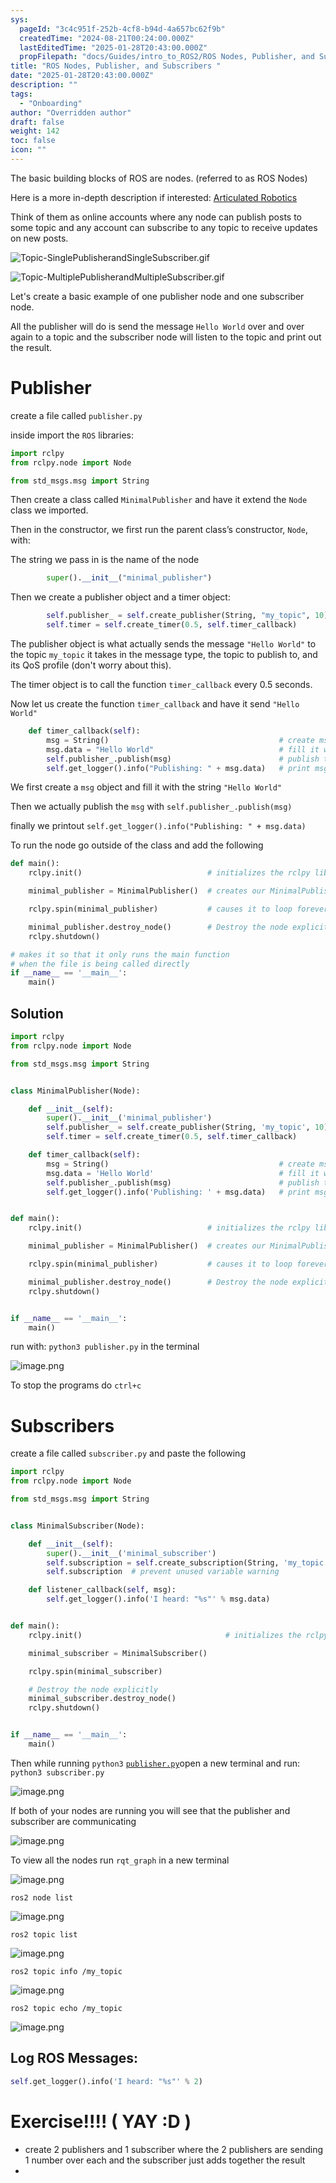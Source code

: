 ```yaml
---
sys:
  pageId: "3c4c951f-252b-4cf8-b94d-4a657bc62f9b"
  createdTime: "2024-08-21T00:24:00.000Z"
  lastEditedTime: "2025-01-28T20:43:00.000Z"
  propFilepath: "docs/Guides/intro_to_ROS2/ROS Nodes, Publisher, and Subscribers .md"
title: "ROS Nodes, Publisher, and Subscribers "
date: "2025-01-28T20:43:00.000Z"
description: ""
tags:
  - "Onboarding"
author: "Overridden author"
draft: false
weight: 142
toc: false
icon: ""
---
```


The basic building blocks of ROS are nodes. (referred to as ROS Nodes)

Here is a more in-depth description if interested: [Articulated Robotics](https://articulatedrobotics.xyz/tutorials/ready-for-ros/ros-overview#2-nodes)

Think of them as online accounts where any node can publish posts to some topic and any account can subscribe to any topic to receive updates on new posts.

![Topic-SinglePublisherandSingleSubscriber.gif](https://docs.ros.org/en/humble/_images/Topic-SinglePublisherandSingleSubscriber.gif)

![Topic-MultiplePublisherandMultipleSubscriber.gif](https://docs.ros.org/en/humble/_images/Topic-MultiplePublisherandMultipleSubscriber.gif)

Let's create a basic example of one publisher node and one subscriber node.

All the publisher will do is send the message `Hello World` over and over again to a topic and the subscriber node will listen to the topic and print out the result.

# Publisher

create a file called `publisher.py` 

inside import the `ROS` libraries:

```python
import rclpy
from rclpy.node import Node

from std_msgs.msg import String
```

Then create a class called `MinimalPublisher` and have it extend the `Node` class we imported.

Then in the constructor, we first run the parent class’s constructor, `Node`, with:

The string we pass in is the name of the node

```python
        super().__init__("minimal_publisher")
```

Then we create a publisher object and a timer object:

```python
        self.publisher_ = self.create_publisher(String, "my_topic", 10)
        self.timer = self.create_timer(0.5, self.timer_callback)
```

The publisher object is what actually sends the message `"Hello World"` to the topic `my_topic` it takes in the message type, the topic to publish to, and its QoS profile (don't worry about this).

The timer object is to call the function `timer_callback` every 0.5 seconds.

Now let us create the function `timer_callback` and have it send `"Hello World"`

```python
    def timer_callback(self):
        msg = String()                                      # create msg object
        msg.data = "Hello World"                            # fill it with data
        self.publisher_.publish(msg)                        # publish the message
        self.get_logger().info("Publishing: " + msg.data)   # print msg
```

We first create a `msg` object and fill it with the string `"Hello World"`

Then we actually publish the `msg` with `self.publisher_.publish(msg)`

finally we printout `self.get_logger().info("Publishing: " + msg.data)`

To run the node go outside of the class and add the following

```python
def main():
    rclpy.init()                            # initializes the rclpy library

    minimal_publisher = MinimalPublisher()  # creates our MinimalPublisher object

    rclpy.spin(minimal_publisher)           # causes it to loop forever

    minimal_publisher.destroy_node()        # Destroy the node explicitly
    rclpy.shutdown()

# makes it so that it only runs the main function
# when the file is being called directly
if __name__ == '__main__': 
    main()
```

## Solution

```python
import rclpy
from rclpy.node import Node

from std_msgs.msg import String


class MinimalPublisher(Node):

    def __init__(self):
        super().__init__('minimal_publisher')
        self.publisher_ = self.create_publisher(String, 'my_topic', 10)
        self.timer = self.create_timer(0.5, self.timer_callback)

    def timer_callback(self):
        msg = String()                                      # create msg object
        msg.data = 'Hello World'                            # fill it with data
        self.publisher_.publish(msg)                        # publish the message
        self.get_logger().info('Publishing: ' + msg.data)   # print msg


def main():
    rclpy.init()                            # initializes the rclpy library

    minimal_publisher = MinimalPublisher()  # creates our MinimalPublisher object

    rclpy.spin(minimal_publisher)           # causes it to loop forever

    minimal_publisher.destroy_node()        # Destroy the node explicitly
    rclpy.shutdown()


if __name__ == '__main__':
    main()
```

run with: `python3 publisher.py` in the terminal

![image.png](https://prod-files-secure.s3.us-west-2.amazonaws.com/d518164a-d88e-44d1-a4ee-3adb3bd8bce0/9214accb-ad5b-44f1-a31c-b3167c59138b/image.png?X-Amz-Algorithm=AWS4-HMAC-SHA256&X-Amz-Content-Sha256=UNSIGNED-PAYLOAD&X-Amz-Credential=ASIAZI2LB466XWKO4GNZ%2F20250408%2Fus-west-2%2Fs3%2Faws4_request&X-Amz-Date=20250408T220800Z&X-Amz-Expires=3600&X-Amz-Security-Token=IQoJb3JpZ2luX2VjEAYaCXVzLXdlc3QtMiJHMEUCIQDrTpC41niaP4a%2F1JsZqskgq0zFLH%2BAfWlIkdD3yZ9ZMAIgXu%2F4Ks7cDZNkE%2FrMbr2AX9r6VuFnPdQ7r8keZvXVl94q%2FwMIfxAAGgw2Mzc0MjMxODM4MDUiDCBGfAsEIRUDugqIPCrcA%2FGM81kABO1a1PDs5TxvdUO4gkeXow7fdJFMd1G8igGaNApztbuqxkevGkNZzEx30wQBRy1%2Fd06Ue8JDNv0ZBttCqKQNRRRK440hHh0ccz0xZxCs26aUerG%2FFhYp32WYl5xLp3yHTmEdMbUSvSzVJmQK%2BXi7RF2K3UDpq9ItQRz%2BmQ5gx%2BKgLMJ2W%2BJ9ra2R7VxMgDNw2P5f6bGeTCeptkWrT0bmxLudCdMOvFkijS4m0O55800sGHyw5a5ZG7oYXkxmzOxlvYhHwg9zIx9UWH2igIpOVngt74p3FDGbLDV54aK5Eh6xD%2Fa4hW3oJbwgyoCq9aZaouaNXX3egbODSqEA5c8NlBDxGMHUcZp7Gb%2BQGodzR6g1jlx1ED54uTWt%2FmMzTjFdXO34FDCaEmCSXI8tEU1ULFCJH6QbQCAfGxtq%2F2ajhnuuEhCDmBku7uFDFzdJjxAOkUa%2BLchekDjlsAmAA%2BO1CQGD0LHTEyKLlfW7RsvMbJAKHXChCQO9WNM97z1OTJl9dL%2B6s5bi7AyXYUaKqBTvSYKqIj3wiHxQL6y0hq5R4%2FWfsbi6DzNVembN3B6CouS4IBr6oUUKXq0hzU5ePiGvJZi4vw2NwWzb0i1Qnp9tY9NKlixNeNuPMKaq1r8GOqUBgPNDY3wWudIVhqO6VKPsdCUY5kTW96JfBXX2YwYMo9tidsaLGY27JcXQpmjNs2GyOKzAyJacyBl6XMyKm0WPP57hWqAebBcxrPtCjXcIfGvNAzVE5peVoXbZjCcsGTjlRt93PcKoaoeW5p0QIuQ5lH%2FnKoYtz2JuvJuYFo7mpUh%2F64uJo77DSGYEOdeEr9ZZlVpszfsM%2BRnP0Gr5pmjUZ%2FYrnlPL&X-Amz-Signature=69658e7fb6c8ed53f29532e2b37d65a6403ad783be034068d3b9fb347507afbd&X-Amz-SignedHeaders=host&x-id=GetObject)

To stop the programs do `ctrl+c`

# Subscribers

create a file called `subscriber.py` and paste the following

```python
import rclpy
from rclpy.node import Node

from std_msgs.msg import String


class MinimalSubscriber(Node):

    def __init__(self):
        super().__init__('minimal_subscriber')
        self.subscription = self.create_subscription(String, 'my_topic', self.listener_callback, 10)
        self.subscription  # prevent unused variable warning

    def listener_callback(self, msg):
        self.get_logger().info('I heard: "%s"' % msg.data)


def main():
    rclpy.init()                                # initializes the rclpy library

    minimal_subscriber = MinimalSubscriber()

    rclpy.spin(minimal_subscriber)

    # Destroy the node explicitly
    minimal_subscriber.destroy_node()
    rclpy.shutdown()


if __name__ == '__main__':
    main()
```

Then while running `python3` [`publisher.py`](http://publisher.py/)open a new terminal and run: `python3 subscriber.py` 

![image.png](https://prod-files-secure.s3.us-west-2.amazonaws.com/d518164a-d88e-44d1-a4ee-3adb3bd8bce0/611fccf2-c738-4dbd-94e9-98f209092866/image.png?X-Amz-Algorithm=AWS4-HMAC-SHA256&X-Amz-Content-Sha256=UNSIGNED-PAYLOAD&X-Amz-Credential=ASIAZI2LB466XWKO4GNZ%2F20250408%2Fus-west-2%2Fs3%2Faws4_request&X-Amz-Date=20250408T220800Z&X-Amz-Expires=3600&X-Amz-Security-Token=IQoJb3JpZ2luX2VjEAYaCXVzLXdlc3QtMiJHMEUCIQDrTpC41niaP4a%2F1JsZqskgq0zFLH%2BAfWlIkdD3yZ9ZMAIgXu%2F4Ks7cDZNkE%2FrMbr2AX9r6VuFnPdQ7r8keZvXVl94q%2FwMIfxAAGgw2Mzc0MjMxODM4MDUiDCBGfAsEIRUDugqIPCrcA%2FGM81kABO1a1PDs5TxvdUO4gkeXow7fdJFMd1G8igGaNApztbuqxkevGkNZzEx30wQBRy1%2Fd06Ue8JDNv0ZBttCqKQNRRRK440hHh0ccz0xZxCs26aUerG%2FFhYp32WYl5xLp3yHTmEdMbUSvSzVJmQK%2BXi7RF2K3UDpq9ItQRz%2BmQ5gx%2BKgLMJ2W%2BJ9ra2R7VxMgDNw2P5f6bGeTCeptkWrT0bmxLudCdMOvFkijS4m0O55800sGHyw5a5ZG7oYXkxmzOxlvYhHwg9zIx9UWH2igIpOVngt74p3FDGbLDV54aK5Eh6xD%2Fa4hW3oJbwgyoCq9aZaouaNXX3egbODSqEA5c8NlBDxGMHUcZp7Gb%2BQGodzR6g1jlx1ED54uTWt%2FmMzTjFdXO34FDCaEmCSXI8tEU1ULFCJH6QbQCAfGxtq%2F2ajhnuuEhCDmBku7uFDFzdJjxAOkUa%2BLchekDjlsAmAA%2BO1CQGD0LHTEyKLlfW7RsvMbJAKHXChCQO9WNM97z1OTJl9dL%2B6s5bi7AyXYUaKqBTvSYKqIj3wiHxQL6y0hq5R4%2FWfsbi6DzNVembN3B6CouS4IBr6oUUKXq0hzU5ePiGvJZi4vw2NwWzb0i1Qnp9tY9NKlixNeNuPMKaq1r8GOqUBgPNDY3wWudIVhqO6VKPsdCUY5kTW96JfBXX2YwYMo9tidsaLGY27JcXQpmjNs2GyOKzAyJacyBl6XMyKm0WPP57hWqAebBcxrPtCjXcIfGvNAzVE5peVoXbZjCcsGTjlRt93PcKoaoeW5p0QIuQ5lH%2FnKoYtz2JuvJuYFo7mpUh%2F64uJo77DSGYEOdeEr9ZZlVpszfsM%2BRnP0Gr5pmjUZ%2FYrnlPL&X-Amz-Signature=5d73e2e275f8d40b41b59edf527b7000ad64513bc34a61de172b71d819d7a874&X-Amz-SignedHeaders=host&x-id=GetObject)

If both of your nodes are running you will see that the publisher and subscriber are communicating

![image.png](https://prod-files-secure.s3.us-west-2.amazonaws.com/d518164a-d88e-44d1-a4ee-3adb3bd8bce0/eea428b5-1cf0-43bb-a30b-81cbaf6c5c78/image.png?X-Amz-Algorithm=AWS4-HMAC-SHA256&X-Amz-Content-Sha256=UNSIGNED-PAYLOAD&X-Amz-Credential=ASIAZI2LB466XWKO4GNZ%2F20250408%2Fus-west-2%2Fs3%2Faws4_request&X-Amz-Date=20250408T220800Z&X-Amz-Expires=3600&X-Amz-Security-Token=IQoJb3JpZ2luX2VjEAYaCXVzLXdlc3QtMiJHMEUCIQDrTpC41niaP4a%2F1JsZqskgq0zFLH%2BAfWlIkdD3yZ9ZMAIgXu%2F4Ks7cDZNkE%2FrMbr2AX9r6VuFnPdQ7r8keZvXVl94q%2FwMIfxAAGgw2Mzc0MjMxODM4MDUiDCBGfAsEIRUDugqIPCrcA%2FGM81kABO1a1PDs5TxvdUO4gkeXow7fdJFMd1G8igGaNApztbuqxkevGkNZzEx30wQBRy1%2Fd06Ue8JDNv0ZBttCqKQNRRRK440hHh0ccz0xZxCs26aUerG%2FFhYp32WYl5xLp3yHTmEdMbUSvSzVJmQK%2BXi7RF2K3UDpq9ItQRz%2BmQ5gx%2BKgLMJ2W%2BJ9ra2R7VxMgDNw2P5f6bGeTCeptkWrT0bmxLudCdMOvFkijS4m0O55800sGHyw5a5ZG7oYXkxmzOxlvYhHwg9zIx9UWH2igIpOVngt74p3FDGbLDV54aK5Eh6xD%2Fa4hW3oJbwgyoCq9aZaouaNXX3egbODSqEA5c8NlBDxGMHUcZp7Gb%2BQGodzR6g1jlx1ED54uTWt%2FmMzTjFdXO34FDCaEmCSXI8tEU1ULFCJH6QbQCAfGxtq%2F2ajhnuuEhCDmBku7uFDFzdJjxAOkUa%2BLchekDjlsAmAA%2BO1CQGD0LHTEyKLlfW7RsvMbJAKHXChCQO9WNM97z1OTJl9dL%2B6s5bi7AyXYUaKqBTvSYKqIj3wiHxQL6y0hq5R4%2FWfsbi6DzNVembN3B6CouS4IBr6oUUKXq0hzU5ePiGvJZi4vw2NwWzb0i1Qnp9tY9NKlixNeNuPMKaq1r8GOqUBgPNDY3wWudIVhqO6VKPsdCUY5kTW96JfBXX2YwYMo9tidsaLGY27JcXQpmjNs2GyOKzAyJacyBl6XMyKm0WPP57hWqAebBcxrPtCjXcIfGvNAzVE5peVoXbZjCcsGTjlRt93PcKoaoeW5p0QIuQ5lH%2FnKoYtz2JuvJuYFo7mpUh%2F64uJo77DSGYEOdeEr9ZZlVpszfsM%2BRnP0Gr5pmjUZ%2FYrnlPL&X-Amz-Signature=3099158dbe06286f030e0df40392e03cbfc5e0baa9b8ed7c46c6a186f3f5aaed&X-Amz-SignedHeaders=host&x-id=GetObject)

To view all the nodes run `rqt_graph` in a new terminal

![image.png](https://prod-files-secure.s3.us-west-2.amazonaws.com/d518164a-d88e-44d1-a4ee-3adb3bd8bce0/1d98e964-4318-4d62-b5c4-8c8f78368598/image.png?X-Amz-Algorithm=AWS4-HMAC-SHA256&X-Amz-Content-Sha256=UNSIGNED-PAYLOAD&X-Amz-Credential=ASIAZI2LB466XWKO4GNZ%2F20250408%2Fus-west-2%2Fs3%2Faws4_request&X-Amz-Date=20250408T220800Z&X-Amz-Expires=3600&X-Amz-Security-Token=IQoJb3JpZ2luX2VjEAYaCXVzLXdlc3QtMiJHMEUCIQDrTpC41niaP4a%2F1JsZqskgq0zFLH%2BAfWlIkdD3yZ9ZMAIgXu%2F4Ks7cDZNkE%2FrMbr2AX9r6VuFnPdQ7r8keZvXVl94q%2FwMIfxAAGgw2Mzc0MjMxODM4MDUiDCBGfAsEIRUDugqIPCrcA%2FGM81kABO1a1PDs5TxvdUO4gkeXow7fdJFMd1G8igGaNApztbuqxkevGkNZzEx30wQBRy1%2Fd06Ue8JDNv0ZBttCqKQNRRRK440hHh0ccz0xZxCs26aUerG%2FFhYp32WYl5xLp3yHTmEdMbUSvSzVJmQK%2BXi7RF2K3UDpq9ItQRz%2BmQ5gx%2BKgLMJ2W%2BJ9ra2R7VxMgDNw2P5f6bGeTCeptkWrT0bmxLudCdMOvFkijS4m0O55800sGHyw5a5ZG7oYXkxmzOxlvYhHwg9zIx9UWH2igIpOVngt74p3FDGbLDV54aK5Eh6xD%2Fa4hW3oJbwgyoCq9aZaouaNXX3egbODSqEA5c8NlBDxGMHUcZp7Gb%2BQGodzR6g1jlx1ED54uTWt%2FmMzTjFdXO34FDCaEmCSXI8tEU1ULFCJH6QbQCAfGxtq%2F2ajhnuuEhCDmBku7uFDFzdJjxAOkUa%2BLchekDjlsAmAA%2BO1CQGD0LHTEyKLlfW7RsvMbJAKHXChCQO9WNM97z1OTJl9dL%2B6s5bi7AyXYUaKqBTvSYKqIj3wiHxQL6y0hq5R4%2FWfsbi6DzNVembN3B6CouS4IBr6oUUKXq0hzU5ePiGvJZi4vw2NwWzb0i1Qnp9tY9NKlixNeNuPMKaq1r8GOqUBgPNDY3wWudIVhqO6VKPsdCUY5kTW96JfBXX2YwYMo9tidsaLGY27JcXQpmjNs2GyOKzAyJacyBl6XMyKm0WPP57hWqAebBcxrPtCjXcIfGvNAzVE5peVoXbZjCcsGTjlRt93PcKoaoeW5p0QIuQ5lH%2FnKoYtz2JuvJuYFo7mpUh%2F64uJo77DSGYEOdeEr9ZZlVpszfsM%2BRnP0Gr5pmjUZ%2FYrnlPL&X-Amz-Signature=45f3fb9b1ff05af5fcbe8867fd54ce687f710a8318950e7b14f802d80af5af10&X-Amz-SignedHeaders=host&x-id=GetObject)

`ros2 node list`

![image.png](https://prod-files-secure.s3.us-west-2.amazonaws.com/d518164a-d88e-44d1-a4ee-3adb3bd8bce0/680ac8cf-e6d9-4164-9ece-5b9a6fccffee/image.png?X-Amz-Algorithm=AWS4-HMAC-SHA256&X-Amz-Content-Sha256=UNSIGNED-PAYLOAD&X-Amz-Credential=ASIAZI2LB466XWKO4GNZ%2F20250408%2Fus-west-2%2Fs3%2Faws4_request&X-Amz-Date=20250408T220800Z&X-Amz-Expires=3600&X-Amz-Security-Token=IQoJb3JpZ2luX2VjEAYaCXVzLXdlc3QtMiJHMEUCIQDrTpC41niaP4a%2F1JsZqskgq0zFLH%2BAfWlIkdD3yZ9ZMAIgXu%2F4Ks7cDZNkE%2FrMbr2AX9r6VuFnPdQ7r8keZvXVl94q%2FwMIfxAAGgw2Mzc0MjMxODM4MDUiDCBGfAsEIRUDugqIPCrcA%2FGM81kABO1a1PDs5TxvdUO4gkeXow7fdJFMd1G8igGaNApztbuqxkevGkNZzEx30wQBRy1%2Fd06Ue8JDNv0ZBttCqKQNRRRK440hHh0ccz0xZxCs26aUerG%2FFhYp32WYl5xLp3yHTmEdMbUSvSzVJmQK%2BXi7RF2K3UDpq9ItQRz%2BmQ5gx%2BKgLMJ2W%2BJ9ra2R7VxMgDNw2P5f6bGeTCeptkWrT0bmxLudCdMOvFkijS4m0O55800sGHyw5a5ZG7oYXkxmzOxlvYhHwg9zIx9UWH2igIpOVngt74p3FDGbLDV54aK5Eh6xD%2Fa4hW3oJbwgyoCq9aZaouaNXX3egbODSqEA5c8NlBDxGMHUcZp7Gb%2BQGodzR6g1jlx1ED54uTWt%2FmMzTjFdXO34FDCaEmCSXI8tEU1ULFCJH6QbQCAfGxtq%2F2ajhnuuEhCDmBku7uFDFzdJjxAOkUa%2BLchekDjlsAmAA%2BO1CQGD0LHTEyKLlfW7RsvMbJAKHXChCQO9WNM97z1OTJl9dL%2B6s5bi7AyXYUaKqBTvSYKqIj3wiHxQL6y0hq5R4%2FWfsbi6DzNVembN3B6CouS4IBr6oUUKXq0hzU5ePiGvJZi4vw2NwWzb0i1Qnp9tY9NKlixNeNuPMKaq1r8GOqUBgPNDY3wWudIVhqO6VKPsdCUY5kTW96JfBXX2YwYMo9tidsaLGY27JcXQpmjNs2GyOKzAyJacyBl6XMyKm0WPP57hWqAebBcxrPtCjXcIfGvNAzVE5peVoXbZjCcsGTjlRt93PcKoaoeW5p0QIuQ5lH%2FnKoYtz2JuvJuYFo7mpUh%2F64uJo77DSGYEOdeEr9ZZlVpszfsM%2BRnP0Gr5pmjUZ%2FYrnlPL&X-Amz-Signature=0d79b98d98a34a57d646e430e723d98fe948fc149793354d347d8c74f6504476&X-Amz-SignedHeaders=host&x-id=GetObject)

`ros2 topic list`

![image.png](https://prod-files-secure.s3.us-west-2.amazonaws.com/d518164a-d88e-44d1-a4ee-3adb3bd8bce0/eee2ebe1-27ef-4a4a-96fb-2ca54126fb29/image.png?X-Amz-Algorithm=AWS4-HMAC-SHA256&X-Amz-Content-Sha256=UNSIGNED-PAYLOAD&X-Amz-Credential=ASIAZI2LB466XWKO4GNZ%2F20250408%2Fus-west-2%2Fs3%2Faws4_request&X-Amz-Date=20250408T220800Z&X-Amz-Expires=3600&X-Amz-Security-Token=IQoJb3JpZ2luX2VjEAYaCXVzLXdlc3QtMiJHMEUCIQDrTpC41niaP4a%2F1JsZqskgq0zFLH%2BAfWlIkdD3yZ9ZMAIgXu%2F4Ks7cDZNkE%2FrMbr2AX9r6VuFnPdQ7r8keZvXVl94q%2FwMIfxAAGgw2Mzc0MjMxODM4MDUiDCBGfAsEIRUDugqIPCrcA%2FGM81kABO1a1PDs5TxvdUO4gkeXow7fdJFMd1G8igGaNApztbuqxkevGkNZzEx30wQBRy1%2Fd06Ue8JDNv0ZBttCqKQNRRRK440hHh0ccz0xZxCs26aUerG%2FFhYp32WYl5xLp3yHTmEdMbUSvSzVJmQK%2BXi7RF2K3UDpq9ItQRz%2BmQ5gx%2BKgLMJ2W%2BJ9ra2R7VxMgDNw2P5f6bGeTCeptkWrT0bmxLudCdMOvFkijS4m0O55800sGHyw5a5ZG7oYXkxmzOxlvYhHwg9zIx9UWH2igIpOVngt74p3FDGbLDV54aK5Eh6xD%2Fa4hW3oJbwgyoCq9aZaouaNXX3egbODSqEA5c8NlBDxGMHUcZp7Gb%2BQGodzR6g1jlx1ED54uTWt%2FmMzTjFdXO34FDCaEmCSXI8tEU1ULFCJH6QbQCAfGxtq%2F2ajhnuuEhCDmBku7uFDFzdJjxAOkUa%2BLchekDjlsAmAA%2BO1CQGD0LHTEyKLlfW7RsvMbJAKHXChCQO9WNM97z1OTJl9dL%2B6s5bi7AyXYUaKqBTvSYKqIj3wiHxQL6y0hq5R4%2FWfsbi6DzNVembN3B6CouS4IBr6oUUKXq0hzU5ePiGvJZi4vw2NwWzb0i1Qnp9tY9NKlixNeNuPMKaq1r8GOqUBgPNDY3wWudIVhqO6VKPsdCUY5kTW96JfBXX2YwYMo9tidsaLGY27JcXQpmjNs2GyOKzAyJacyBl6XMyKm0WPP57hWqAebBcxrPtCjXcIfGvNAzVE5peVoXbZjCcsGTjlRt93PcKoaoeW5p0QIuQ5lH%2FnKoYtz2JuvJuYFo7mpUh%2F64uJo77DSGYEOdeEr9ZZlVpszfsM%2BRnP0Gr5pmjUZ%2FYrnlPL&X-Amz-Signature=3214cf3cc93fd9296d14c3f52056245a84b3df5fda2c0bd217550c4747466fb6&X-Amz-SignedHeaders=host&x-id=GetObject)

`ros2 topic info /my_topic`

![image.png](https://prod-files-secure.s3.us-west-2.amazonaws.com/d518164a-d88e-44d1-a4ee-3adb3bd8bce0/6288ef12-cb9e-406f-b9eb-65feed3a9011/image.png?X-Amz-Algorithm=AWS4-HMAC-SHA256&X-Amz-Content-Sha256=UNSIGNED-PAYLOAD&X-Amz-Credential=ASIAZI2LB466XWKO4GNZ%2F20250408%2Fus-west-2%2Fs3%2Faws4_request&X-Amz-Date=20250408T220800Z&X-Amz-Expires=3600&X-Amz-Security-Token=IQoJb3JpZ2luX2VjEAYaCXVzLXdlc3QtMiJHMEUCIQDrTpC41niaP4a%2F1JsZqskgq0zFLH%2BAfWlIkdD3yZ9ZMAIgXu%2F4Ks7cDZNkE%2FrMbr2AX9r6VuFnPdQ7r8keZvXVl94q%2FwMIfxAAGgw2Mzc0MjMxODM4MDUiDCBGfAsEIRUDugqIPCrcA%2FGM81kABO1a1PDs5TxvdUO4gkeXow7fdJFMd1G8igGaNApztbuqxkevGkNZzEx30wQBRy1%2Fd06Ue8JDNv0ZBttCqKQNRRRK440hHh0ccz0xZxCs26aUerG%2FFhYp32WYl5xLp3yHTmEdMbUSvSzVJmQK%2BXi7RF2K3UDpq9ItQRz%2BmQ5gx%2BKgLMJ2W%2BJ9ra2R7VxMgDNw2P5f6bGeTCeptkWrT0bmxLudCdMOvFkijS4m0O55800sGHyw5a5ZG7oYXkxmzOxlvYhHwg9zIx9UWH2igIpOVngt74p3FDGbLDV54aK5Eh6xD%2Fa4hW3oJbwgyoCq9aZaouaNXX3egbODSqEA5c8NlBDxGMHUcZp7Gb%2BQGodzR6g1jlx1ED54uTWt%2FmMzTjFdXO34FDCaEmCSXI8tEU1ULFCJH6QbQCAfGxtq%2F2ajhnuuEhCDmBku7uFDFzdJjxAOkUa%2BLchekDjlsAmAA%2BO1CQGD0LHTEyKLlfW7RsvMbJAKHXChCQO9WNM97z1OTJl9dL%2B6s5bi7AyXYUaKqBTvSYKqIj3wiHxQL6y0hq5R4%2FWfsbi6DzNVembN3B6CouS4IBr6oUUKXq0hzU5ePiGvJZi4vw2NwWzb0i1Qnp9tY9NKlixNeNuPMKaq1r8GOqUBgPNDY3wWudIVhqO6VKPsdCUY5kTW96JfBXX2YwYMo9tidsaLGY27JcXQpmjNs2GyOKzAyJacyBl6XMyKm0WPP57hWqAebBcxrPtCjXcIfGvNAzVE5peVoXbZjCcsGTjlRt93PcKoaoeW5p0QIuQ5lH%2FnKoYtz2JuvJuYFo7mpUh%2F64uJo77DSGYEOdeEr9ZZlVpszfsM%2BRnP0Gr5pmjUZ%2FYrnlPL&X-Amz-Signature=6035751575e14130c6a7792df33343851972b2f948e67340e1adf0598608a82f&X-Amz-SignedHeaders=host&x-id=GetObject)

`ros2 topic echo /my_topic`

![image.png](https://prod-files-secure.s3.us-west-2.amazonaws.com/d518164a-d88e-44d1-a4ee-3adb3bd8bce0/0a6fcb4d-422d-4a6c-a803-749ef4adf2c6/image.png?X-Amz-Algorithm=AWS4-HMAC-SHA256&X-Amz-Content-Sha256=UNSIGNED-PAYLOAD&X-Amz-Credential=ASIAZI2LB466XWKO4GNZ%2F20250408%2Fus-west-2%2Fs3%2Faws4_request&X-Amz-Date=20250408T220800Z&X-Amz-Expires=3600&X-Amz-Security-Token=IQoJb3JpZ2luX2VjEAYaCXVzLXdlc3QtMiJHMEUCIQDrTpC41niaP4a%2F1JsZqskgq0zFLH%2BAfWlIkdD3yZ9ZMAIgXu%2F4Ks7cDZNkE%2FrMbr2AX9r6VuFnPdQ7r8keZvXVl94q%2FwMIfxAAGgw2Mzc0MjMxODM4MDUiDCBGfAsEIRUDugqIPCrcA%2FGM81kABO1a1PDs5TxvdUO4gkeXow7fdJFMd1G8igGaNApztbuqxkevGkNZzEx30wQBRy1%2Fd06Ue8JDNv0ZBttCqKQNRRRK440hHh0ccz0xZxCs26aUerG%2FFhYp32WYl5xLp3yHTmEdMbUSvSzVJmQK%2BXi7RF2K3UDpq9ItQRz%2BmQ5gx%2BKgLMJ2W%2BJ9ra2R7VxMgDNw2P5f6bGeTCeptkWrT0bmxLudCdMOvFkijS4m0O55800sGHyw5a5ZG7oYXkxmzOxlvYhHwg9zIx9UWH2igIpOVngt74p3FDGbLDV54aK5Eh6xD%2Fa4hW3oJbwgyoCq9aZaouaNXX3egbODSqEA5c8NlBDxGMHUcZp7Gb%2BQGodzR6g1jlx1ED54uTWt%2FmMzTjFdXO34FDCaEmCSXI8tEU1ULFCJH6QbQCAfGxtq%2F2ajhnuuEhCDmBku7uFDFzdJjxAOkUa%2BLchekDjlsAmAA%2BO1CQGD0LHTEyKLlfW7RsvMbJAKHXChCQO9WNM97z1OTJl9dL%2B6s5bi7AyXYUaKqBTvSYKqIj3wiHxQL6y0hq5R4%2FWfsbi6DzNVembN3B6CouS4IBr6oUUKXq0hzU5ePiGvJZi4vw2NwWzb0i1Qnp9tY9NKlixNeNuPMKaq1r8GOqUBgPNDY3wWudIVhqO6VKPsdCUY5kTW96JfBXX2YwYMo9tidsaLGY27JcXQpmjNs2GyOKzAyJacyBl6XMyKm0WPP57hWqAebBcxrPtCjXcIfGvNAzVE5peVoXbZjCcsGTjlRt93PcKoaoeW5p0QIuQ5lH%2FnKoYtz2JuvJuYFo7mpUh%2F64uJo77DSGYEOdeEr9ZZlVpszfsM%2BRnP0Gr5pmjUZ%2FYrnlPL&X-Amz-Signature=ecde39413a902ef083cb063aeb5d5ce132d455fed76374df2d6785a723eb7d9e&X-Amz-SignedHeaders=host&x-id=GetObject)

## Log ROS Messages:

```python
self.get_logger().info('I heard: "%s"' % 2)
```

# Exercise!!!! ( YAY :D )

- create 2 publishers and 1 subscriber where the 2 publishers are sending 1 number over each and the subscriber just adds together the result
- 
